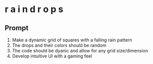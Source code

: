 # r a i n d r o p s

## Prompt
1. Make a dynamic grid of squares with a falling rain pattern
2. The drops and their colors should be random
3. The code should be dyanic and allow for any grid size/dimension
4. Develop intuitive UI with a gaming feel
